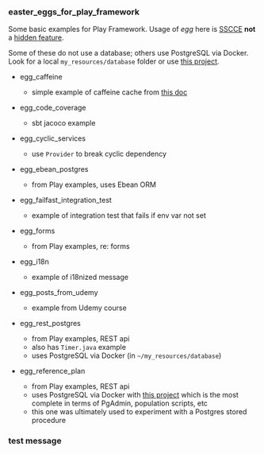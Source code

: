 ### easter_eggs_for_play_framework

Some basic examples for Play Framework. Usage of *egg* here is [SSCCE](http://sscce.org/) **not** a [hidden feature](https://en.wikipedia.org/wiki/Easter_egg_(media)).

Some of these do not use a database; others use PostgreSQL via Docker. Look for a local `my_resources/database` folder or use [this project](https://github.com/codetojoy/gists/tree/main/postgres_jun_2023).

* egg_caffeine
    * simple example of caffeine cache from [this doc](https://www.playframework.com/documentation/2.8.x/ScalaCache)

* egg_code_coverage
    * sbt jacoco example

* egg_cyclic_services
    * use `Provider` to break cyclic dependency 

* egg_ebean_postgres
    * from Play examples, uses Ebean ORM

* egg_failfast_integration_test
    * example of integration test that fails if env var not set

* egg_forms
    * from Play examples, re: forms

*  egg_i18n
    * example of i18nized message

* egg_posts_from_udemy
    * example from Udemy course 

* egg_rest_postgres
    * from Play examples, REST api 
    * also has `Timer.java` example
    * uses PostgreSQL via Docker (in `~/my_resources/database`)

* egg_reference_plan
    * from Play examples, REST api 
    * uses PostgreSQL via Docker with [this project](https://github.com/codetojoy/gists/tree/main/postgres_jun_2023) which is the most complete in terms of PgAdmin, population scripts, etc
    * this one was ultimately used to experiment with a Postgres stored procedure

### test message 
